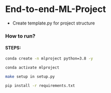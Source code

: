 # End-to-end-ML-Project

- Create template.py for project structure

### How to run?

#### STEPS:

```bash
conda create -n mlproject python=3.8 -y
```

```bash
conda activate mlproject
```

```bash
make setup in setup.py
```

```bash
pip install -r requirements.txt
```